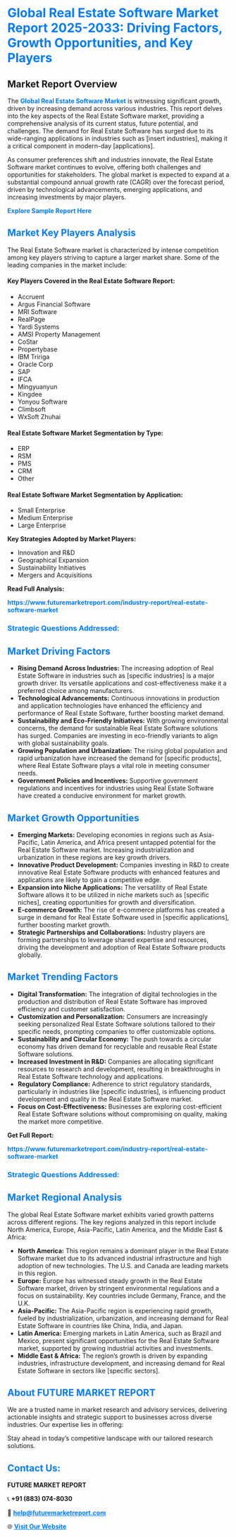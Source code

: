 <h1 style="color: #007BFF;">Global Real Estate Software Market Report 2025-2033: Driving Factors, Growth Opportunities, and Key Players</h1>

<section id="overview">
<h2>Market Report Overview</h2>
<p>The <a href="https://www.futuremarketreport.com/industry-report/real-estate-software-market" style="color: #007BFF; text-decoration: none;"><strong>Global Real Estate Software Market</strong></a> is witnessing significant growth, driven by increasing demand across various industries. This report delves into the key aspects of the Real Estate Software market, providing a comprehensive analysis of its current status, future potential, and challenges. The demand for Real Estate Software has surged due to its wide-ranging applications in industries such as [insert industries], making it a critical component in modern-day [applications].</p>
<p>As consumer preferences shift and industries innovate, the Real Estate Software market continues to evolve, offering both challenges and opportunities for stakeholders. The global market is expected to expand at a substantial compound annual growth rate (CAGR) over the forecast period, driven by technological advancements, emerging applications, and increasing investments by major players.</p>
</section>

<section id="overview">
<p><a href="https://www.futuremarketreport.com/request-sample/reportId=98732" style="color: #007BFF; text-decoration: none;"><strong>Explore Sample Report Here</strong></a></p>
</section>

<section id="key-players">
<h2 style="color: #007BFF;">Market Key Players Analysis</h2>
<p>The Real Estate Software market is characterized by intense competition among key players striving to capture a larger market share. Some of the leading companies in the market include:</p>
<h4>Key Players Covered in the Real Estate Software Report:</h4>
<ul><li>Accruent</li><li>Argus Financial Software</li><li>MRI Software</li><li>RealPage</li><li>Yardi Systems</li><li>AMSI Property Management</li><li>CoStar</li><li>Propertybase</li><li>IBM Tririga</li><li>Oracle Corp</li><li>SAP</li><li>IFCA</li><li>Mingyuanyun</li><li>Kingdee</li><li>Yonyou Software</li><li>Climbsoft</li><li>WxSoft Zhuhai</li></ul>
<h4>Real Estate Software Market Segmentation by Type:</h4>
<ul><li>ERP</li><li>RSM</li><li>PMS</li><li>CRM</li><li>Other</li></ul>

<h4>Real Estate Software Market Segmentation by Application:</h4>
<ul><li>Small Enterprise</li><li>Medium Enterprise</li><li>Large Enterprise</li></ul>
<p><strong>Key Strategies Adopted by Market Players:</strong></p>
<ul>
<li>Innovation and R&D</li>
<li>Geographical Expansion</li>
<li>Sustainability Initiatives</li>
<li>Mergers and Acquisitions</li>
</ul>
</section>

<section>
<p><strong>Read Full Analysis: </strong></p><a href="https://www.futuremarketreport.com/industry-report/real-estate-software-market" style="color: #007BFF; text-decoration: none;"><strong>https://www.futuremarketreport.com/industry-report/real-estate-software-market</strong></a>
<h3 style="color: #007BFF;">Strategic Questions Addressed:</h3>
</section>

<section id="driving-factors">
<h2 style="color: #007BFF;">Market Driving Factors</h2>
<ul>
<li><strong>Rising Demand Across Industries:</strong> The increasing adoption of Real Estate Software in industries such as [specific industries] is a major growth driver. Its versatile applications and cost-effectiveness make it a preferred choice among manufacturers.</li>
<li><strong>Technological Advancements:</strong> Continuous innovations in production and application technologies have enhanced the efficiency and performance of Real Estate Software, further boosting market demand.</li>
<li><strong>Sustainability and Eco-Friendly Initiatives:</strong> With growing environmental concerns, the demand for sustainable Real Estate Software solutions has surged. Companies are investing in eco-friendly variants to align with global sustainability goals.</li>
<li><strong>Growing Population and Urbanization:</strong> The rising global population and rapid urbanization have increased the demand for [specific products], where Real Estate Software plays a vital role in meeting consumer needs.</li>
<li><strong>Government Policies and Incentives:</strong> Supportive government regulations and incentives for industries using Real Estate Software have created a conducive environment for market growth.</li>
</ul>
</section>

<section id="growth-opportunities">
<h2 style="color: #007BFF;">Market Growth Opportunities</h2>
<ul>
<li><strong>Emerging Markets:</strong> Developing economies in regions such as Asia-Pacific, Latin America, and Africa present untapped potential for the Real Estate Software market. Increasing industrialization and urbanization in these regions are key growth drivers.</li>
<li><strong>Innovative Product Development:</strong> Companies investing in R&D to create innovative Real Estate Software products with enhanced features and applications are likely to gain a competitive edge.</li>
<li><strong>Expansion into Niche Applications:</strong> The versatility of Real Estate Software allows it to be utilized in niche markets such as [specific niches], creating opportunities for growth and diversification.</li>
<li><strong>E-commerce Growth:</strong> The rise of e-commerce platforms has created a surge in demand for Real Estate Software used in [specific applications], further boosting market growth.</li>
<li><strong>Strategic Partnerships and Collaborations:</strong> Industry players are forming partnerships to leverage shared expertise and resources, driving the development and adoption of Real Estate Software products globally.</li>
</ul>
</section>

<section id="trending-factors">
<h2 style="color: #007BFF;">Market Trending Factors</h2>
<ul>
<li><strong>Digital Transformation:</strong> The integration of digital technologies in the production and distribution of Real Estate Software has improved efficiency and customer satisfaction.</li>
<li><strong>Customization and Personalization:</strong> Consumers are increasingly seeking personalized Real Estate Software solutions tailored to their specific needs, prompting companies to offer customizable options.</li>
<li><strong>Sustainability and Circular Economy:</strong> The push towards a circular economy has driven demand for recyclable and reusable Real Estate Software solutions.</li>
<li><strong>Increased Investment in R&D:</strong> Companies are allocating significant resources to research and development, resulting in breakthroughs in Real Estate Software technology and applications.</li>
<li><strong>Regulatory Compliance:</strong> Adherence to strict regulatory standards, particularly in industries like [specific industries], is influencing product development and quality in the Real Estate Software market.</li>
<li><strong>Focus on Cost-Effectiveness:</strong> Businesses are exploring cost-efficient Real Estate Software solutions without compromising on quality, making the market more competitive.</li>
</ul>
</section>

<section>
<p><strong>Get Full Report: </strong></p><a href="https://www.futuremarketreport.com/industry-report/real-estate-software-market" style="color: #007BFF; text-decoration: none;"><strong>https://www.futuremarketreport.com/industry-report/real-estate-software-market</strong></a>
<h3 style="color: #007BFF;">Strategic Questions Addressed:</h3>
</section>


<section id="regional-analysis">
<h2 style="color: #007BFF;">Market Regional Analysis</h2>
<p>The global Real Estate Software market exhibits varied growth patterns across different regions. The key regions analyzed in this report include North America, Europe, Asia-Pacific, Latin America, and the Middle East & Africa:</p>
<ul>
<li><strong>North America:</strong> This region remains a dominant player in the Real Estate Software market due to its advanced industrial infrastructure and high adoption of new technologies. The U.S. and Canada are leading markets in this region.</li>
<li><strong>Europe:</strong> Europe has witnessed steady growth in the Real Estate Software market, driven by stringent environmental regulations and a focus on sustainability. Key countries include Germany, France, and the U.K.</li>
<li><strong>Asia-Pacific:</strong> The Asia-Pacific region is experiencing rapid growth, fueled by industrialization, urbanization, and increasing demand for Real Estate Software in countries like China, India, and Japan.</li>
<li><strong>Latin America:</strong> Emerging markets in Latin America, such as Brazil and Mexico, present significant opportunities for the Real Estate Software market, supported by growing industrial activities and investments.</li>
<li><strong>Middle East & Africa:</strong> The region’s growth is driven by expanding industries, infrastructure development, and increasing demand for Real Estate Software in sectors like [specific sectors].</li>
</ul>
</section>

<footer>
<h2 style="color: #007BFF;">About FUTURE MARKET REPORT</h2>
<p>We are a trusted name in market research and advisory services, delivering actionable insights and strategic support to businesses across diverse industries. Our expertise lies in offering:</p>

<p>Stay ahead in today’s competitive landscape with our tailored research solutions.</p>

<h2 style="color: #007BFF;">Contact Us:</h2>
<p><strong>FUTURE MARKET REPORT</strong></p>
<p>📞 <strong>+91 (883) 074-8030</strong></p>
<p>📧 <strong><a href="mailto:help@futuremarketreport.com" style="color: #007BFF;">help@futuremarketreport.com</a></strong></p>
<p>🌐 <strong><a href="https://www.futuremarketreport.com/" style="color: #007BFF;">Visit Our Website</a></strong></p>
</footer>